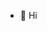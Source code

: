 - 👋 Hi


<!---
Tsunayosshi/Tsunayosshi is a ✨ special ✨ repository because its `README.md` (this file) appears on your GitHub profile.
You can click the Preview link to take a look at your changes.
--->
